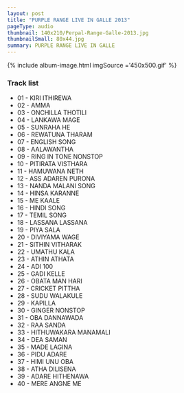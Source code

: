 ```yaml
---
layout: post
title: "PURPLE RANGE LIVE IN GALLE 2013"
pageType: audio
thumbnail: 140x210/Perpal-Range-Galle-2013.jpg
thumbnailSmall: 80x44.jpg
summary: PURPLE RANGE LIVE IN GALLE
---
```


<div class="ab-player" data-boourl="https://audioboom.com/publishing/playlist/v3?autoplay=false&boo_content_type=playlist&data_for_content_type=1273592&image_option=small&link_color=%2358d1eb&player_theme=light&show_title=true&src=https%3A%2F%2Fapi.audioboom.com%2Fplaylists%2F1273592-purple-range-live-at-galle-2013" data-boowidth="100%" data-maxheight="285" data-iframestyle="background-color:transparent; display:block; min-width:300px; max-width:700px;" style="background-color:transparent;"></div><script type="text/javascript">(function() { var po = document.createElement("script"); po.type = "text/javascript"; po.async = true; po.src = "https://d15mj6e6qmt1na.cloudfront.net/cdn/embed.js"; var s = document.getElementsByTagName("script")[0]; s.parentNode.insertBefore(po, s); })();</script>

{% include album-image.html imgSource ='450x500.gif' %}

### Track list 

- 01 - KIRI  ITHIREWA
- 02 - AMMA
- 03 - ONCHILLA THOTILI
- 04 - LANKAWA MAGE
- 05 - SUNRAHA HE
- 06 - REWATUNA THARAM
- 07 - ENGLISH SONG
- 08 - AALAWANTHA
- 09 - RING IN TONE NONSTOP
- 10 - PITIRATA VISTHARA
- 11 - HAMUWANA NETH
- 12 - ASS ADAREN PURONA
- 13 - NANDA MALANI SONG
- 14 - HINSA KARANNE
- 15 - ME KAALE
- 16 - HINDI SONG
- 17 - TEMIL SONG
- 18 - LASSANA LASSANA
- 19 - PIYA SALA
- 20 - DIVIYAMA WAGE
- 21 - SITHIN VITHARAK
- 22 - UMATHU KALA
- 23 - ATHIN ATHATA
- 24 - ADI 100
- 25 - GADI KELLE
- 26 - OBATA MAN HARI
- 27 - CRICKET PITTHA
- 28 - SUDU WALAKULE
- 29 - KAPILLA
- 30 - GINGER NONSTOP
- 31 - OBA DANNAWADA
- 32 - RAA SANDA
- 33 - HITHUWAKARA MANAMALI
- 34 - DEA SAMAN
- 35 - MADE LAGINA
- 36 - PIDU ADARE
- 37 - HIMI UNU OBA
- 38 - ATHA DILISENA
- 39 - ADARE HITHENAWA
- 40 - MERE ANGNE ME

